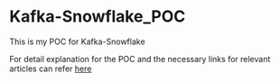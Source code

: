 # Kafka-Snowflake_POC
This is my POC for Kafka-Snowflake

For detail explanation for the POC and the necessary links for relevant articles can refer [here](https://github.com/Karan2291/Data_Modelling_Assignment/blob/main/Data_Modelling_Assignment.pdf](https://github.com/Karan2291/Kafka-Snowflake_POC/blob/main/Docs%20For%20Kafka-Snowflake%20POC.pdf)https://github.com/Karan2291/Kafka-Snowflake_POC/blob/main/Docs%20For%20Kafka-Snowflake%20POC.pdf)
